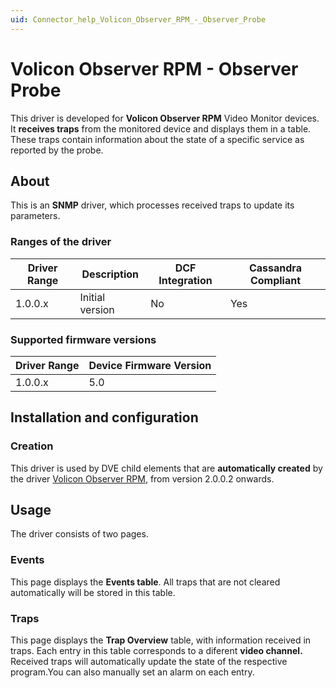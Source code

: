 ```yaml
---
uid: Connector_help_Volicon_Observer_RPM_-_Observer_Probe
---
```


# Volicon Observer RPM - Observer Probe

This driver is developed for **Volicon Observer RPM** Video Monitor devices. It **receives traps** from the monitored device and displays them in a table. These traps contain information about the state of a specific service as reported by the probe.

## About

This is an **SNMP** driver, which processes received traps to update its parameters.

### Ranges of the driver

| **Driver Range** | **Description** | **DCF Integration** | **Cassandra Compliant** |
|------------------|-----------------|---------------------|-------------------------|
| 1.0.0.x          | Initial version | No                  | Yes                     |

### Supported firmware versions

| **Driver Range** | **Device Firmware Version** |
|------------------|-----------------------------|
| 1.0.0.x          | 5.0                         |

## Installation and configuration

### Creation

This driver is used by DVE child elements that are **automatically created** by the driver [Volicon Observer RPM](xref:Connector_help_Volicon_Observer_RPM), from version 2.0.0.2 onwards.

## Usage

The driver consists of two pages.

### Events

This page displays the **Events table**. All traps that are not cleared automatically will be stored in this table.

### Traps

This page displays the **Trap Overview** table, with information received in traps. Each entry in this table corresponds to a diferent **video channel.** Received traps will automatically update the state of the respective program.You can also manually set an alarm on each entry.
